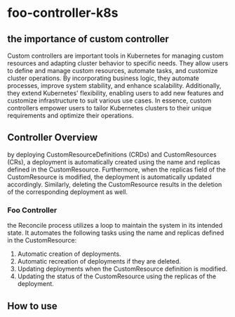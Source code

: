 # foo-controller-k8s

## the importance of custom controller
Custom controllers are important tools in Kubernetes for managing custom resources and adapting cluster behavior to specific needs. They allow users to define and manage custom resources, automate tasks, and customize cluster operations. By incorporating business logic, they automate processes, improve system stability, and enhance scalability. Additionally, they extend Kubernetes' flexibility, enabling users to add new features and customize infrastructure to suit various use cases. In essence, custom controllers empower users to tailor Kubernetes clusters to their unique requirements and optimize their operations.
## Controller Overview
by deploying CustomResourceDefinitions (CRDs) and CustomResources (CRs), a deployment is automatically created using the name and replicas defined in the CustomResource. Furthermore, when the replicas field of the CustomResource is modified, the deployment is automatically updated accordingly. Similarly, deleting the CustomResource results in the deletion of the corresponding deployment as well.

### Foo Controller
the Reconcile process utilizes a loop to maintain the system in its intended state. It automates the following tasks using the name and replicas defined in the CustomResource:

1. Automatic creation of deployments.
2. Automatic recreation of deployments if they are deleted.
3. Updating deployments when the CustomResource definition is modified.
4. Updating the status of the CustomResource using the replicas of the deployment.
## How to use
